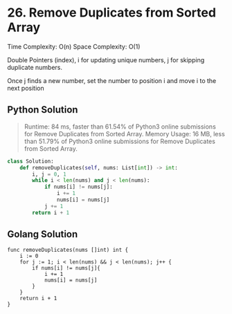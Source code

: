 # 26. Remove Duplicates from Sorted Array

Time Complexity: O(n)
Space Complexity: O(1)

Double Pointers (index), i for updating unique numbers, j for skipping duplicate numbers.

Once j finds a new number, set the number to position i and move i to the next position

## Python Solution

> Runtime: 84 ms, faster than 61.54% of Python3 online submissions for Remove Duplicates from Sorted Array.
> Memory Usage: 16 MB, less than 51.79% of Python3 online submissions for Remove Duplicates from Sorted Array.

```python
class Solution:
    def removeDuplicates(self, nums: List[int]) -> int:
        i, j = 0, 1
        while i < len(nums) and j < len(nums):
            if nums[i] != nums[j]:
                i += 1
                nums[i] = nums[j]
            j += 1
        return i + 1
```

## Golang Solution

```Golang
func removeDuplicates(nums []int) int {
    i := 0
    for j := 1; i < len(nums) && j < len(nums); j++ {
        if nums[i] != nums[j]{
            i += 1
            nums[i] = nums[j]
        }
    }
    return i + 1
}
```

